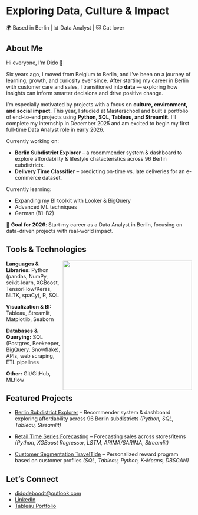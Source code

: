 # Exploring Data, Culture & Impact 

🌍 Based in Berlin | 📊 Data Analyst | 🐱 Cat lover  

## About Me

Hi everyone, I’m Dido 👋  

Six years ago, I moved from Belgium to Berlin, and I’ve been on a journey of learning, growth, and curiosity ever since. After starting my career in Berlin with customer care and sales, I transitioned into **data** — exploring how insights can inform smarter decisions and drive positive change.  

I’m especially motivated by projects with a focus on **culture, environment, and social impact**. This year, I studied at Masterschool and built a portfolio of end-to-end projects using **Python, SQL, Tableau, and Streamlit**. I’ll complete my internship in December 2025 and am excited to begin my first full-time Data Analyst role in early 2026.  

Currently working on:  
  - **Berlin Subdistrict Explorer** – a recommender system & dashboard to explore affordability & lifestyle chatacteristics across 96 Berlin subdistricts.  
  - **Delivery Time Classifier** – predicting on-time vs. late deliveries for an e-commerce dataset.

Currently learning:
  - Expanding my BI toolkit with Looker & BigQuery
  - Advanced ML techniques  
  - German (B1–B2)  

🎯 **Goal for 2026**: Start my career as a Data Analyst in Berlin, focusing on data-driven projects with real-world impact.

## Tools & Technologies

<img align="right" src="https://github-readme-stats.vercel.app/api/top-langs/?username=Dido-D-B&layout=compact&theme=dracula" width="350"/>

**Languages & Libraries:** Python (pandas, NumPy, scikit-learn, XGBoost, TensorFlow/Keras, NLTK, spaCy), R, SQL  

**Visualization & BI:** Tableau, Streamlit, Matplotlib, Seaborn  

**Databases & Querying:** SQL (Postgres, Beekeeper, BigQuery, Snowflake), APIs, web scraping, ETL pipelines  

**Other:** Git/GitHub, MLflow  

## Featured Projects

- [Berlin Subdistrict Explorer](https://github.com/Dido-D-B/Berlin_Housing_Recommender) – Recommender system & dashboard exploring affordability across 96 Berlin subdistricts
  *(Python, SQL, Tableau, Streamlit)*
  
- [Retail Time Series Forecasting](https://github.com/Dido-D-B/Retail_TimeSeries_Forecasting_Project) – Forecasting sales across stores/items
  *(Python, XGBoost Regressor, LSTM, ARIMA/SARIMA, Streamlit)*
  
- [Customer Segmentation TravelTide](https://github.com/Dido-D-B/TravelTide_Customer_Segmentation) – Personalized reward program based on customer profiles
  *(SQL, Tableau, Python, K-Means, DBSCAN)*

## Let’s Connect

- didodeboodt@outlook.com
- [LinkedIn](https://www.linkedin.com/in/dido-de-boodt/)
- [Tableau Portfolio](https://public.tableau.com/app/profile/dido.de.boodt/vizzes)

